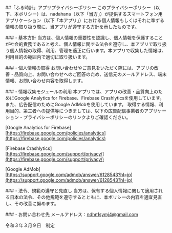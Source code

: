 ##「ふる時計」アプリプライバシーポリシー
このプライバシーポリシー（以下、本ポリシー）は、nadahana（以下「当方」）が提供するスマートフォン用アプリケーション（以下「本アプリ」）における個人情報もしくはそれに準ずる情報の取り扱う際に、当アプリが遵守する方針を示したものです。

###・基本方針
当方は、個人情報の重要性を認識し、個人情報を保護することが社会的責務であると考え、個人情報に関する法令を遵守し、本アプリで取り扱う個人情報の取得、利用、管理を適正に行います。本アプリで収集した情報は、利用目的の範囲内で適切に取り扱います。


###・個人情報の取得
お問い合わせやご意見をいただく際には、アプリの改善・品質向上、お問い合わせへのご回答のため、送信元のメールアドレス、端末情報、お問い合わせ内容を取得します。


###・情報収集モジュールの利用
本アプリでは、アプリの改善・品質向上のためにGoogle Analytics for Firebase、Firebase Crashlyticsを使用しています。また、広告配信のためにGoogle AdMobを使用しています。
取得する情報、利用目的、第三者への提供等につきましては、以下の広告配信事業者のアプリケーション・プライバシーポリシーのリンクよりご確認ください。

[Google Analytics for Firebase]  
[https://firebase.google.com/policies/analytics](https://firebase.google.com/policies/analytics)

[Firebase Crashlytics]   
[https://firebase.google.com/support/privacy/](https://firebase.google.com/support/privacy/)

[Google AdMob]  
[https://support.google.com/admob/answer/6128543?hl=jp](https://support.google.com/admob/answer/6128543?hl=jp)

###・法令、規範の遵守と見直し
当方は、保有する個人情報に関して適用される日本の法令、その他規範を遵守するとともに、本ポリシーの内容を適宜見直し、その改善に努めます。

###・お問い合わせ先
メールアドレス：ndhn1symj4@gmail.com


令和３年３月９日　制定
